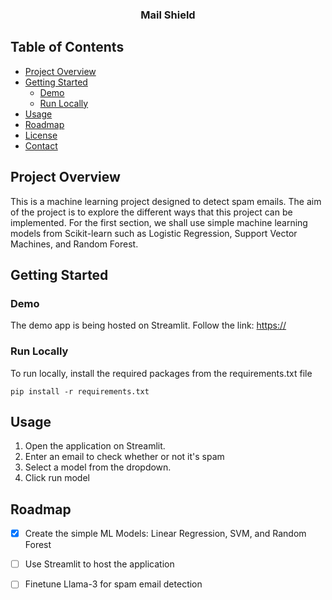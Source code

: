 <h3 align="Center">Mail Shield</h3>

<!-- TABLE OF CONTENTS -->
## Table of Contents
- [Project Overview](#project-overview)
- [Getting Started](#getting-started)
    - [Demo](#demo)
    - [Run Locally](#run-locally)
- [Usage](#usage)
- [Roadmap](#roadmap)
- [License](#license)
- [Contact](#contact)


## Project Overview
This is a machine learning project designed to detect spam emails. The aim of the project is to explore the different ways that this project can be implemented. For the first section, we shall use simple machine learning models from Scikit-learn such as Logistic Regression, Support Vector Machines, and Random Forest.

<!-- GETTING STARTED -->
## Getting Started

### Demo
The demo app is being hosted on Streamlit. Follow the link: [https://](https://)

### Run Locally
To run locally, install the required packages from the requirements.txt file
```
pip install -r requirements.txt
```

## Usage
1. Open the application on Streamlit.
2. Enter an email to check whether or not it's spam
3. Select a model from the dropdown.
4. Click run model

## Roadmap
- [x] Create the simple ML Models: Linear Regression, SVM, and Random Forest
- [ ] Use Streamlit to host the application
- [ ] Finetune Llama-3 for spam email detection

